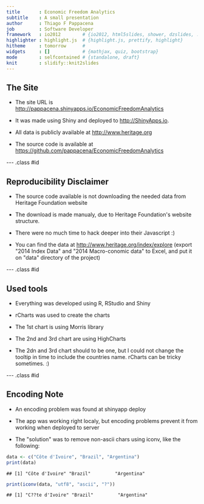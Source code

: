```yaml
---
title       : Economic Freedom Analytics
subtitle    : A small presentation
author      : Thiago F Pappacena
job         : Software Developer
framework   : io2012        # {io2012, html5slides, shower, dzslides, ...}
highlighter : highlight.js  # {highlight.js, prettify, highlight}
hitheme     : tomorrow      # 
widgets     : []            # {mathjax, quiz, bootstrap}
mode        : selfcontained # {standalone, draft}
knit        : slidify::knit2slides
---
```


## The Site

* The site URL is http://pappacena.shinyapps.io/EconomicFreedomAnalytics

* It was made using Shiny and deployed to http://ShinyApps.io.

* All data is publicly available at http://www.heritage.org

* The source code is available at https://github.com/pappacena/EconomicFreedomAnalytics

--- .class #id 

## Reproducibility Disclaimer

* The source code available is not downloading the needed data from Heritage Foundation website

* The download is made manualy, due to Heritage Foundation's website structure.

* There were no much time to hack deeper into their Javascript :)

* You can find the data at http://www.heritage.org/index/explore (export "2014 Index Data" and "2014 Macro-conomic data" to Excel, and put it on "data" directory of the project)

--- .class #id 

## Used tools

* Everything was developed using R, RStudio and Shiny

* rCharts was used to create the charts

* The 1st chart is using Morris library

* The 2nd and 3rd chart are using HighCharts

* The 2dn and 3rd chart should to be one, but I could not change the tooltip in time to include the countries name. rCharts can be tricky sometimes. :)

--- .class #id 
## Encoding Note

* An encoding problem was found at shinyapp deploy

* The app was working right localy, but encoding problems prevent it from working when deployed to server

* The "solution" was to remove non-ascii chars using iconv, like the following:


```r
data <- c("Côte d'Ivoire", "Brazil", "Argentina")
print(data)
```

```
## [1] "Côte d'Ivoire" "Brazil"         "Argentina"
```

```r
print(iconv(data, "utf8", "ascii", "?"))
```

```
## [1] "C??te d'Ivoire" "Brazil"         "Argentina"
```


